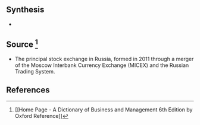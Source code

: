 ## Synthesis
- 
## Source [^1]
- The principal stock exchange in Russia, formed in 2011 through a merger of the Moscow Interbank Currency Exchange (MICEX) and the Russian Trading System.
## References

[^1]: [[Home Page - A Dictionary of Business and Management 6th Edition by Oxford Reference]]